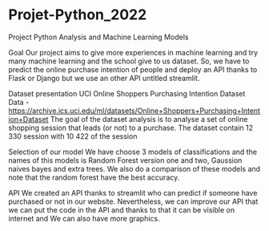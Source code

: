 # Projet-Python_2022
Project Python Analysis and Machine Learning Models

Goal
Our project aims to give more experiences in machine learning and try many machine learning and the school give to us dataset. So, we have to predict 
the online purchase intention of people and deploy an API thanks to Flask or Django but we use an other API untitled streamlit. 

Dataset presentation 
UCI Online Shoppers Purchasing Intention Dataset Data - https://archive.ics.uci.edu/ml/datasets/Online+Shoppers+Purchasing+Intention+Dataset
The goal of the dataset analysis is to analyse a set of online shopping session that leads (or not) to a purchase. The dataset contain 12 330 session with 10 422 of the session

Selection of our model
We have choose 3 models of classifications and the names of this models is Random Forest version one and two, Gaussion naives bayes and extra trees.
We also do a comparison of these models and note that the random forest have the best accuracy. 

API
We created an API thanks to streamlit who can predict if someone have purchased or not in our website. Nevertheless, we can improve our API that we can put the code in the API and thanks to that it can be visible on internet and We can also have more graphics.
